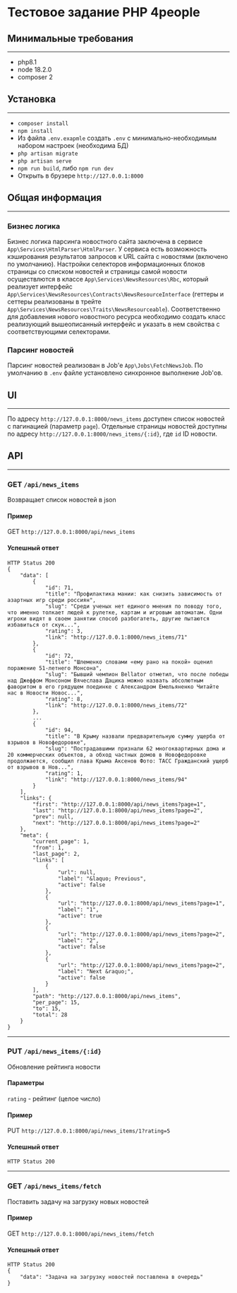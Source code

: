 # Тестовое задание PHP 4people

## Минимальные требования

---
- php8.1
- node 18.2.0
- composer 2


## Установка

---
- `composer install`
- `npm install`
- Из файла `.env.exapmle` создать `.env` с минимально-необходимым набором настроек (необходима БД)
- `php artisan migrate`
- `php artisan serve`
- `npm run build`, либо `npm run dev`
- Открыть в брузере `http://127.0.0.1:8000`

## Общая информация

---
### Бизнес логика
Бизнес логика парсинга новостного сайта заключена в сервисе `App\Services\HtmlParser\HtmlParser`. У сервиса 
есть возможность кэширования результатов запросов к URL сайта с новостями (включено по умолчанию). Настройки 
селекторов информационных блоков 
страницы со списком новостей и страницы самой новости осуществлются в классе `App\Services\NewsResources\Rbc`, 
который реализует интерфейс `App\Services\NewsResources\Contracts\NewsResourceInterface` (геттеры и сеттеры 
реализованы в трейте `App\Services\NewsResources\Traits\NewsResourceable`). Соответственно для добавления нового 
новостного ресурса необходимо создать класс реализующий вышеописанный интерфейс и указать в нем свойства с 
соответствующими селекторами.

### Парсинг новостей

Парсинг новостей реализован в Job'е `App\Jobs\FetchNewsJob`. По умолчанию в `.env` файле установлено синхронное 
выполнение Job'ов.

## UI

---
По адресу `http://127.0.0.1:8000/news_items` доступен список новостей с пагинацией (параметр `page`). Отдельные 
страницы 
новостей 
доступны по 
адресу `http://127.0.0.1:8000/news_items/{:id}`, где `id` ID новости.


## API

---
### GET `/api/news_items`

Возвращает список новостей в json

#### Пример

GET `http://127.0.0.1:8000/api/news_items`

#### Успешный ответ

```
HTTP Status 200
{
    "data": [
        {
            "id": 71,
            "title": "Профилактика мании: как снизить зависимость от азартных игр среди россиян",
            "slug": "Среди ученых нет единого мнения по поводу того, что именно толкает людей к рулетке, картам и игровым автоматам. Одни игроки видят в своем занятии способ разбогатеть, другие пытаются избавиться от скук...",
            "rating": 3,
            "link": "http://127.0.0.1:8000/news_items/71"
        },
        {
            "id": 72,
            "title": "Шлеменко словами «ему рано на покой» оценил поражение 51-летнего Монсона",
            "slug": "Бывший чемпион Bellator отметил, что после победы над Джеффом Монсоном Вячеслава Дацика можно назвать абсолютным фаворитом в его грядущем поединке с Александром Емельяненко Читайте нас в Новости Новос...",
            "rating": 8,
            "link": "http://127.0.0.1:8000/news_items/72"
        },
        ...
        {
            "id": 94,
            "title": "В Крыму назвали предварительную сумму ущерба от взрывов в Новофедоровке",
            "slug": "Пострадавшими признали 62 многоквартирных дома и 20 коммерческих объектов, а обход частных домов в Новофедоровке продолжается, сообщил глава Крыма Аксенов Фото: ТАСС Гражданский ущерб от взрывов в Нов...",
            "rating": 1,
            "link": "http://127.0.0.1:8000/news_items/94"
        }
    ],
    "links": {
        "first": "http://127.0.0.1:8000/api/news_items?page=1",
        "last": "http://127.0.0.1:8000/api/news_items?page=2",
        "prev": null,
        "next": "http://127.0.0.1:8000/api/news_items?page=2"
    },
    "meta": {
        "current_page": 1,
        "from": 1,
        "last_page": 2,
        "links": [
            {
                "url": null,
                "label": "&laquo; Previous",
                "active": false
            },
            {
                "url": "http://127.0.0.1:8000/api/news_items?page=1",
                "label": "1",
                "active": true
            },
            {
                "url": "http://127.0.0.1:8000/api/news_items?page=2",
                "label": "2",
                "active": false
            },
            {
                "url": "http://127.0.0.1:8000/api/news_items?page=2",
                "label": "Next &raquo;",
                "active": false
            }
        ],
        "path": "http://127.0.0.1:8000/api/news_items",
        "per_page": 15,
        "to": 15,
        "total": 28
    }
}
```

---

### PUT `/api/news_items/{:id}`

Обновление рейтинга новости

#### Параметры

`rating` - рейтинг (целое число)

#### Пример

PUT `http://127.0.0.1:8000/api/news_items/1?rating=5`

#### Успешный ответ

```HTTP Status 200```

---
### GET `/api/news_items/fetch`

Поставить задачу на загрузку новых новостей

#### Пример

GET `http://127.0.0.1:8000/api/news_items/fetch`

#### Успешный ответ

```
HTTP Status 200
{
    "data": "Задача на загрузку новостей поставлена в очередь"
}
```


